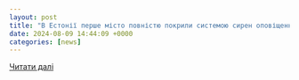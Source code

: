 ```yaml
---
layout: post
title: "В Естонії перше місто повністю покрили системою сирен оповіщення | Європейська правда"
date: 2024-08-09 14:44:09 +0000
categories: [news]
---
```


[Читати далі](https://www.eurointegration.com.ua/news/2024/08/9/7191820/)
